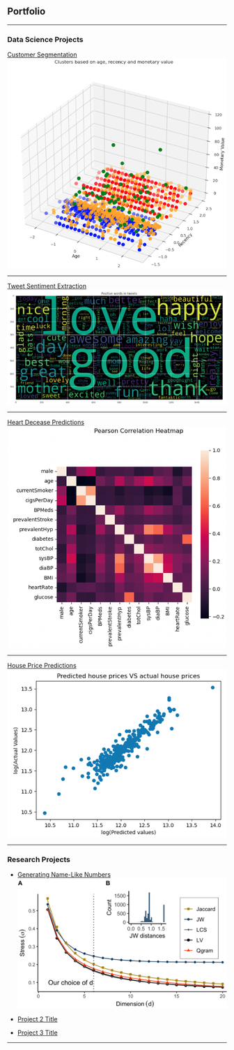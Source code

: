 ## Portfolio

---

### Data Science Projects

[Customer Segmentation](/customer_segmentation.md)
<img src="images/cust_seg_1.png?raw=true"/>

---
[Tweet Sentiment Extraction](/tweeter_sentiment_extraction.md)
<img src="images/tweet_sent_2.png?raw=true"/>

---
[Heart Decease Predictions](heart_decease_prediction.md)
<img src="images/log_reg_1.png?raw=true"/>

---

[House Price Predictions](house_price_prediction.md)
<img src="images/house_price_1.png?raw=true"/>

---

### Research Projects

- [Generating Name-Like Numbers](generate_name_like_numbers.md)
  <img src="images/stress_.png?raw=true"/>
  
- [Project 2 Title](http://example.com/)
- [Project 3 Title](http://example.com/)


---


<!--<p style="font-size:11px">Page template forked from <a href="https://github.com/evanca/quick-portfolio">evanca</a></p> -->
<!-- Remove above link if you don't want to attibute -->

